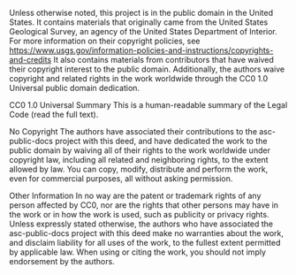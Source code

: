 Unless otherwise noted, this project is in the public domain in the
United States.
It contains materials that originally came from the United States
Geological Survey, an agency of the United States Department of
Interior.  For more information on their copyright policies, see
https://www.usgs.gov/information-policies-and-instructions/copyrights-and-credits
It also contains materials from contributors that have waived their
copyright interest to the public domain.
Additionally, the authors waive copyright and related rights in the
work worldwide through the CC0 1.0 Universal public domain dedication.

CC0 1.0 Universal Summary
This is a human-readable summary of the Legal Code (read the full
text).

No Copyright
The authors have associated their contributions to the asc-public-docs project
with this deed, and have dedicated the work to the public domain
by waiving all of their rights to the work worldwide under copyright
law, including all related and neighboring rights, to the extent
allowed by law.
You can copy, modify, distribute and perform the work, even for
commercial purposes, all without asking permission.

Other Information
In no way are the patent or trademark rights of any person affected
by CC0, nor are the rights that other persons may have in the work
or in how the work is used, such as publicity or privacy rights.
Unless expressly stated otherwise, the authors who have associated
the asc-public-docs project with this deed make no warranties about the work,
and disclaim liability for all uses of the work, to the fullest
extent permitted by applicable law. When using or citing the work,
you should not imply endorsement by the authors.
